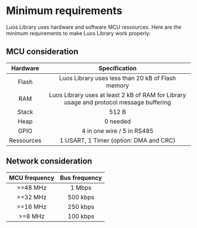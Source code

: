 # Minimum requirements
Luos Library uses hardware and software MCU ressources. Here are the minimum requirements to make Luos Library work properly:

## MCU consideration
| Hardware | Specification |
| :---: | :---: |
| Flash | Luos Library uses less than 20 kB of Flash memory |
| RAM | Luos Library uses at least 2 kB of RAM for Library usage and protocol message buffering |
| Stack | 512 B |
| Heap | 0 needed |
| GPIO | 4 in one wire / 5 in RS485  |
| Ressources | 1 USART, 1 Timer (option: DMA and CRC)|

## Network consideration
| MCU frequency | Bus frequency |
| :---: | :---: |
| >=48 MHz | 1 Mbps |
| >=32 MHz | 500 kbps |
| >=16 MHz | 250 kbps |
| >=8 MHz | 100 kbps |
